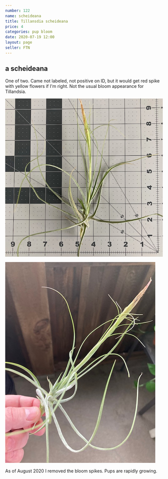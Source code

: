 ```yaml
---
number: 122
name: scheideana
title: Tillansdia scheideana
price: 4
categories: pup bloom
date: 2020-07-19 12:00
layout: page
seller: FTN
---
```

## a scheideana

One of two. Came not labeled, not positive on ID, but it would get red spike with yellow flowers if I'm right. Not the usual bloom appearance for Tillandsia.

!["Tillandsia scheideana"](/i/IMG_0373.jpeg "Tillandsia scheideana")

!["Tillandsia scheideana"](/i/IMG_0370.jpeg "Tillandsia scheideana")

As of August 2020 I removed the bloom spikes. Pups are rapidly growing.
